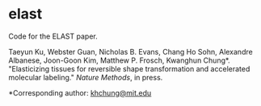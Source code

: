 # elast
Code for the ELAST paper.

Taeyun Ku, Webster Guan, Nicholas B. Evans, Chang Ho Sohn, Alexandre Albanese, Joon-Goon Kim, Matthew P. Frosch, Kwanghun Chung*. "Elasticizing tissues for reversible shape transformation and accelerated molecular labeling." <i> Nature Methods</i>, in press. 

*Corresponding author: <u>khchung@mit.edu</u>
